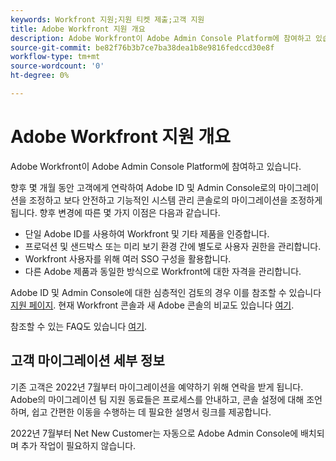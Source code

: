 ```yaml
---
keywords: Workfront 지원;지원 티켓 제출;고객 지원
title: Adobe Workfront 지원 개요
description: Adobe Workfront이 Adobe Admin Console Platform에 참여하고 있습니다.
source-git-commit: be82f76b3b7ce7ba38dea1b8e9816fedccd30e8f
workflow-type: tm+mt
source-wordcount: '0'
ht-degree: 0%

---
```


# Adobe Workfront 지원 개요

Adobe Workfront이 Adobe Admin Console Platform에 참여하고 있습니다.

향후 몇 개월 동안 고객에게 연락하여 Adobe ID 및 Admin Console로의 마이그레이션을 조정하고 보다 안전하고 기능적인 시스템 관리 콘솔로의 마이그레이션을 조정하게 됩니다. 향후 변경에 따른 몇 가지 이점은 다음과 같습니다.

* 단일 Adobe ID를 사용하여 Workfront 및 기타 제품을 인증합니다.
* 프로덕션 및 샌드박스 또는 미리 보기 환경 간에 별도로 사용자 권한을 관리합니다.
* Workfront 사용자를 위해 여러 SSO 구성을 활용합니다.
* 다른 Adobe 제품과 동일한 방식으로 Workfront에 대한 자격을 관리합니다.

Adobe ID 및 Admin Console에 대한 심층적인 검토의 경우 이를 참조할 수 있습니다 [지원 페이지](https://helpx.adobe.com/enterprise/admin-guide.html). 현재 Workfront 콘솔과 새 Adobe 콘솔의 비교도 있습니다 [여기](https://one.workfront.com/s/document-item?bundleId=the-new-workfront-experience&amp;topicId=Content%2FAdministration_and_Setup%2FGet_started-WF_administration%2Factions-in-admin-console.htm&amp;_LANG=enus).

<!--
New URL for July 27:
https://experienceleague.adobe.com/docs/workfront/using/administration-and-setup/get-started-administration/actions-in-admin-console.html
-->

참조할 수 있는 FAQ도 있습니다 [여기](faq.md).

## 고객 마이그레이션 세부 정보

기존 고객은 2022년 7월부터 마이그레이션을 예약하기 위해 연락을 받게 됩니다.  Adobe의 마이그레이션 팀 지원 동료들은 프로세스를 안내하고, 콘솔 설정에 대해 조언하며, 쉽고 간편한 이동을 수행하는 데 필요한 설명서 링크를 제공합니다.

2022년 7월부터 Net New Customer는 자동으로 Adobe Admin Console에 배치되며 추가 작업이 필요하지 않습니다.
